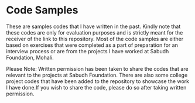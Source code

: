 # Code Samples
These are samples codes that I have written in the past. Kindly note that these codes are only for evaluation purposes and is strictly meant for the receiver of the link to this repository. Most of the code samples are either based on exercises that were completed as a part of preparation for an interview process or are from the projects I have worked at Sabudh Foundation, Mohali.

Please Note: Written permission has been taken to share the codes that are relevant to the projects at Sabudh Foundation. There are also some college project codes that have been added to the repository to showcase the work I have done.If you wish to share the code, please do so after taking written permission. 
